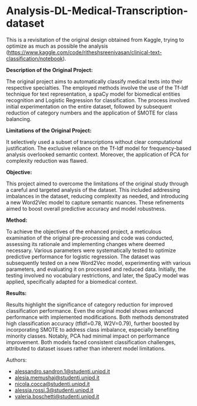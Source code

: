 # Analysis-DL-Medical-Transcription-dataset

This is a revisitation of the original design obtained from Kaggle, trying to optimize as much as possible the analysis (https://www.kaggle.com/code/ritheshsreenivasan/clinical-text-classification/notebook). 

**Description of the Original Project:**

The original project aims to automatically classify medical texts into their respective specialties. The employed methods involve the use of the Tf-Idf technique for text representation, a spaCy model for biomedical entities recognition and Logistic Regression for classification. The process involved initial experimentation on the entire dataset, followed by subsequent reduction of category numbers and the application of SMOTE for class balancing.

**Limitations of the Original Project:**

It selectively used a subset of transcriptions without clear computational justification. The exclusive reliance on the Tf-Idf model for frequency-based analysis overlooked semantic context. Moreover, the application of PCA for complexity reduction was flawed.

**Objective:**

This project aimed to overcome the limitations of the original study through a careful and targeted analysis of the dataset. This included addressing imbalances in the dataset, reducing complexity as needed, and introducing a new Word2Vec model to capture semantic nuances. These refinements aimed to boost overall predictive accuracy and model robustness.

**Method:**

To achieve the objectives of the enhanced project, a meticulous examination of the original pre-processing and code was conducted, assessing its rationale and implementing changes where deemed necessary. Various parameters were systematically tested to optimize predictive performance for logistic regression. The dataset was subsequently tested on a new Word2Vec model, experimenting with various parameters, and evaluating it on processed and reduced data. Initially, the testing involved no vocabulary restrictions, and later, the SpaCy model was applied, specifically adapted for a biomedical context.

**Results:**

Results highlight the significance of category reduction for improved classification performance. Even the original model shows enhanced performance with implemented modifications. Both methods demonstrated high classification accuracy (tfIdf=0.78, W2V=0.79), further boosted by incorporating SMOTE to address class imbalance, especially benefiting minority classes. Notably, PCA had minimal impact on performance improvement. Both models faced consistent classification challenges, attributed to dataset issues rather than inherent model limitations.


Authors:
- alessandro.sandron.1@studenti.unipd.it
- alesia.memushaj@studenti.unipd.it
- nicola.cocca@studenti.unipd.it
- alessia.rossi.3@studenti.unipd.it
- valeria.boschetti@studenti.unipd.it
